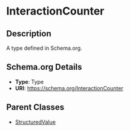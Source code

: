 # InteractionCounter

## Description
A type defined in Schema.org.

## Schema.org Details
- **Type**: Type
- **URI**: https://schema.org/InteractionCounter

## Parent Classes
- [StructuredValue](../StructuredValue.md)

